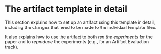 # The artifact template in detail

This section explains how to set up an artifact using this template in detail, including the changes
that need to be made to the individual template files.

It also explains how to use the artifact to both _run the experiments_ for the paper and to
_reproduce_ the experiments (e.g., for an Artifact Evaluation track).
